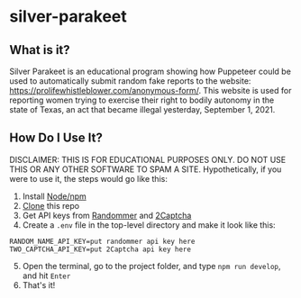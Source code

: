# silver-parakeet

## What is it?

Silver Parakeet is an educational program showing how Puppeteer could be used to automatically submit random fake reports to the website: https://prolifewhistleblower.com/anonymous-form/. This website is used for reporting women trying to exercise their right to bodily autonomy in the state of Texas, an act that became illegal yesterday, September 1, 2021.

## How Do I Use It?
DISCLAIMER: THIS IS FOR EDUCATIONAL PURPOSES ONLY. DO NOT USE THIS OR ANY OTHER SOFTWARE TO SPAM A SITE.
Hypothetically, if you were to use it, the steps would go like this:

1. Install [Node/npm](https://docs.microsoft.com/en-us/windows/dev-environment/javascript/nodejs-beginners-tutorial)
2. [Clone](https://docs.github.com/en/github/creating-cloning-and-archiving-repositories/cloning-a-repository-from-github/cloning-a-repository) this repo
3. Get API keys from [Randommer](https://randommer.io/) and [2Captcha](https://2captcha.com)
4. Create a `.env` file in the top-level directory and make it look like this:

```
RANDOM_NAME_API_KEY=put randommer api key here
TWO_CAPTCHA_API_KEY=put 2Captcha api key here
```

5. Open the terminal, go to the project folder, and type `npm run develop`, and hit `Enter`
6. That's it!
